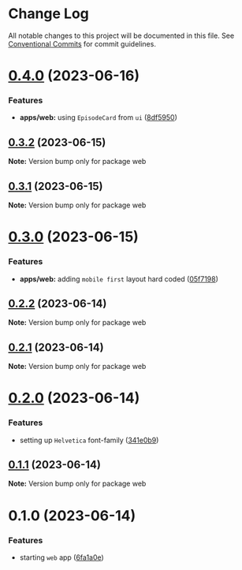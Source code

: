 # Change Log

All notable changes to this project will be documented in this file.
See [Conventional Commits](https://conventionalcommits.org) for commit guidelines.

# [0.4.0](https://github.com/emunhoz/omdb-series/compare/web@0.3.2...web@0.4.0) (2023-06-16)


### Features

* **apps/web:** using `EpisodeCard` from `ui` ([8df5950](https://github.com/emunhoz/omdb-series/commit/8df5950aa99abcd25575c5c88deececf015712b5))





## [0.3.2](https://github.com/emunhoz/omdb-series/compare/web@0.3.1...web@0.3.2) (2023-06-15)

**Note:** Version bump only for package web





## [0.3.1](https://github.com/emunhoz/omdb-series/compare/web@0.3.0...web@0.3.1) (2023-06-15)

**Note:** Version bump only for package web





# [0.3.0](https://github.com/emunhoz/omdb-series/compare/web@0.2.2...web@0.3.0) (2023-06-15)


### Features

* **apps/web:** adding `mobile first` layout hard coded ([05f7198](https://github.com/emunhoz/omdb-series/commit/05f71986ff2b106d61654161bdf00c457ed509ce))





## [0.2.2](https://github.com/emunhoz/omdb-series/compare/web@0.2.1...web@0.2.2) (2023-06-14)

**Note:** Version bump only for package web





## [0.2.1](https://github.com/emunhoz/omdb-series/compare/web@0.2.0...web@0.2.1) (2023-06-14)

**Note:** Version bump only for package web





# [0.2.0](https://github.com/emunhoz/omdb-series/compare/web@0.1.1...web@0.2.0) (2023-06-14)


### Features

* setting up `Helvetica` font-family ([341e0b9](https://github.com/emunhoz/omdb-series/commit/341e0b9d97cd193361a63017cd86d82d0186ecd1))





## [0.1.1](https://github.com/emunhoz/omdb-series/compare/web@0.1.0...web@0.1.1) (2023-06-14)

**Note:** Version bump only for package web





# 0.1.0 (2023-06-14)


### Features

* starting `web` app ([6fa1a0e](https://github.com/emunhoz/omdb-series/commit/6fa1a0ed289e7925fbb4df5eed17ef173dfbee3a))
